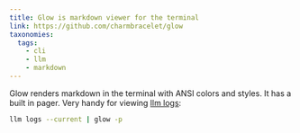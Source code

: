 ```yaml
---
title: Glow is markdown viewer for the terminal
link: https://github.com/charmbracelet/glow
taxonomies:
  tags:
    - cli
    - llm
    - markdown
---
```


Glow renders markdown in the terminal with ANSI colors and styles. It has a built in pager.  Very handy for viewing [llm logs](https://llm.datasette.io/en/stable/logging.html#logs-for-a-conversation):

```sh
llm logs --current | glow -p
```
